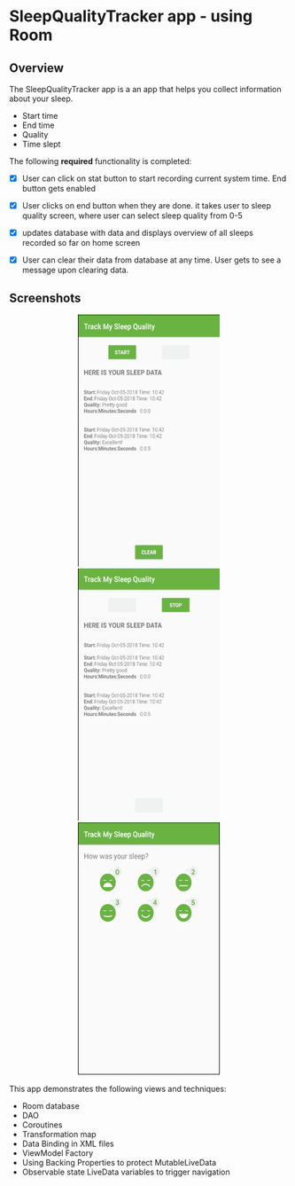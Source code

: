# SleepQualityTracker app - using Room 

## Overview

The SleepQualityTracker app is a an app that helps you collect information about your sleep. 
* Start time
* End time
* Quality
* Time slept

The following **required** functionality is completed:
* [x] User can click on stat button to start recording current system time. End button gets enabled
* [x] User clicks on end button when they are done. it takes user to sleep quality screen, where user can select sleep quality from 0-5
* [x] updates database with data and displays overview of all sleeps recorded so far on home screen
* [x] User can clear their data from database at any time. User gets to see a message upon clearing data.


## Screenshots
<p align="center">
<img src="screenshots/sleep_quality_tracker_start.png" width="256" height="455" >
<img src="screenshots/sleep_quality_tracker_stop.png" width="256" height="455" >
<img src="screenshots/sleep_quality_tracker_quality.png" width="256" height="455" >
</P>

This app demonstrates the following views and techniques:
* Room database
* DAO
* Coroutines
* Transformation map
* Data Binding in XML files
* ViewModel Factory
* Using Backing Properties to protect MutableLiveData
* Observable state LiveData variables to trigger navigation
